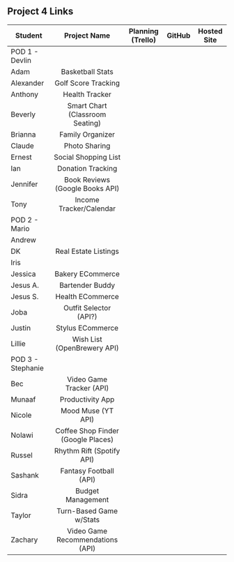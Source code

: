 ## Project 4 Links 

| Student | Project Name | Planning (Trello) | GitHub | Hosted Site |
|---|:---:|:---:|:---:|:---:|
| POD 1 - Devlin |  |  |  |  |
| Adam | Basketball Stats |  |  |  |
| Alexander | Golf Score Tracking |  |  |  |
| Anthony | Health Tracker |  |  |  |
| Beverly | Smart Chart (Classroom Seating) |  |  |  |
| Brianna | Family Organizer |  |  |  |
| Claude | Photo Sharing |  |  |  |
| Ernest | Social Shopping List |  |  |  |
| Ian | Donation Tracking |  |  |  |
| Jennifer | Book Reviews (Google Books API) |  |  |  |
| Tony | Income Tracker/Calendar |  |  |  |
| POD 2 - Mario |  |  |  |  |
| Andrew |  |  |  |  |
| DK | Real Estate Listings |  |  |  |
| Iris |  |  |  |  |
| Jessica | Bakery ECommerce |  |  |  |
| Jesus A. | Bartender Buddy |  |  |  |
| Jesus S. | Health ECommerce  |  |  |  |
| Joba | Outfit Selector (API?) |  |  |  |
| Justin | Stylus ECommerce |  |  |  |
| Lillie | Wish List (OpenBrewery API) |  |  |  |
| POD 3 - Stephanie |  |  |  |  |
| Bec | Video Game Tracker (API) |  |  |  |
| Munaaf | Productivity App |  |  |  |
| Nicole | Mood Muse (YT API) |  |  |  |
| Nolawi | Coffee Shop Finder (Google Places) |  |  |  |
| Russel | Rhythm Rift (Spotify API) |  |  |  |
| Sashank | Fantasy Football (API) |  |  |  |
| Sidra | Budget Management |  |  |  |
| Taylor | Turn-Based Game w/Stats |  |  |  |
| Zachary | Video Game Recommendations (API) |  |  |  |
